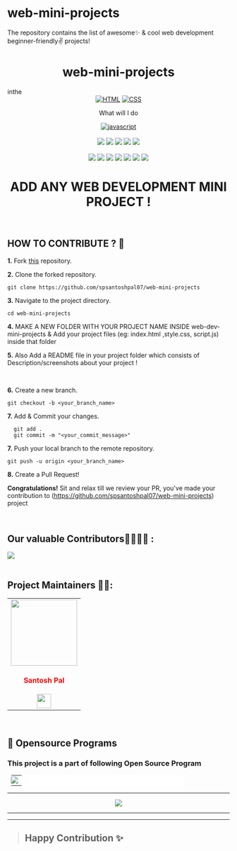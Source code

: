 # web-mini-projects
The repository contains the list of awesome✨ &amp; cool web development beginner-friendly✌️ projects!
<h1 align="center">web-mini-projects</h1> 
inthe 
<div align="center">
<a href="https://github.com/topics/html"><img alt="HTML" src="https://img.shields.io/badge/HTML%20-%23E34F26.svg?&style=for-the-badge"/></a>
<a href="https://github.com/topics/css"><img alt="CSS" src="https://img.shields.io/badge/CSS%20-%23E34F26.svg?&style=for-the-badge"/></a>
  <p>What will I do </p>
<a href="https://github.com/topics/javascript"><img alt="javascript" src="https://img.shields.io/badge/Javascript%20-%23E34F26.svg?&style=for-the-badge&logo=javascript&logoColor=white"/></a>
<br>
<br>
<a href="https://github.com/spsantoshpal07/web-mini-projects"><img src="https://badges.frapsoft.com/os/v1/open-source.svg?v=103"></a>
<a href="https://github.com/spsantoshpal07/web-mini-projects"><img src="https://img.shields.io/badge/Built%20by-developers%20%3C%2F%3E-0059b3"></a>
<a href="https://github.com/spsantoshpal07/web-mini-projects"><img src="https://img.shields.io/static/v1.svg?label=Contributions&message=Welcome&color=yellow"></a>
<a href="https://github.com/spsantoshpal07"><img src="https://img.shields.io/badge/Maintained%3F-yes-brightgreen.svg?v=103"></a>
<a href="https://github.com/spsantoshpal07/web-mini-projects/blob/main/LICENSE"><img src="https://img.shields.io/badge/license-MIT-blue.svg?v=103"></a>
<br>
<br>
<a href="https://github.com/spsantoshpal07/web-mini-projects/graphs/contributors"><img src="https://img.shields.io/github/contributors/spsantoshpal07/web-mini-projects?color=brightgreen"></a>
<a href="https://github.com/spsantoshpal07/web-mini-projects/stargazers"><img src="https://img.shields.io/github/stars/spsantoshpal07/web-mini-projects?color=0059b3"></a>
<a href="https://github.com/spsantoshpal07/web-mini-projects/network/members"><img src="https://img.shields.io/github/forks/spsantoshpal07/web-mini-projects?color=yellow"></a>
<a href="https://github.com/spsantoshpal07/web-mini-projects/issues"><img src="https://img.shields.io/github/issues/spsantoshpal07/web-mini-projects?color=0059b3"></a>
<a href="https://github.com/spsantoshpal07/web-mini-projects/issues?q=is%3Aissue+is%3Aclosed"><img src="https://img.shields.io/github/issues-closed-raw/spsantoshpal07/web-mini-projects?color=yellow"></a>
<a href="https://github.com/spsantoshpal07/web-mini-projects/pulls"><img src="https://img.shields.io/github/issues-pr/spsantoshpal07/web-mini-projects?color=brightgreen"></a>
<a href="https://github.com/spsantoshpal07/web-mini-projects/pulls?q=is%3Apr+is%3Aclosed"><img src="https://img.shields.io/github/issues-pr-closed-raw/spsantoshpal07/web-mini-projects?color=0059b3"></a> 

</div>
<div align="center">
  
# ADD ANY WEB DEVELOPMENT MINI PROJECT !

</div>
<br>

## HOW TO CONTRIBUTE ? 👷 

**1.** Fork [this](https://github.com/spsantoshpal07/web-mini-projects) repository.

**2.** Clone the forked repository.

```terminal
git clone https://github.com/spsantoshpal07/web-mini-projects 
```

**3.** Navigate to the project directory.

```terminal
cd web-mini-projects
```

**4.**  MAKE A NEW FOLDER WITH YOUR PROJECT NAME INSIDE web-dev-mini-projects & Add your project files (eg: index.html ,style.css, script.js) inside that folder
<br>

**5.**  Also Add a README file in your project folder which consists of Description/screenshots about your project !
          
 
<br>

**6.** Create a new branch.

```terminal
git checkout -b <your_branch_name>
```

**7.** Add & Commit your changes.

```terminal
  git add .
  git commit -m "<your_commit_message>"
```

**7.** Push your local branch to the remote repository.

```terminal
git push -u origin <your_branch_name>
```

**8.** Create a Pull Request!

**Congratulations!** Sit and relax till we review your PR, you've made your contribution to (https://github.com/spsantoshpal07/web-mini-projects) project

<br>

 ## Our valuable Contributors👩‍💻👨‍💻 :

<a href="https://github.com/spsantoshpal07/web-mini-projects/graphs/contributors">
  <img src="https://contrib.rocks/image?repo=spsantoshpal07/web-mini-projects" />
</a>


 <br>
 <br>
 
## Project Maintainers 👷👷:

 
<table>
<tr>
<td align="center"><a href="https://github.com/spsantoshpal07"><img src="https://avatars.githubusercontent.com/u/60268067?v=4" width=150px height=150px /></a></br> <h4 style="color:red;">Santosh Pal</h4>
<a href="https://www.linkedin.com/in/santosh-pal/"><img src="https://mpng.subpng.com/20180324/vhe/kisspng-linkedin-computer-icons-logo-social-networking-ser-facebook-5ab6ebfe5f5397.2333748215219374063905.jpg" width="32px" height="32px"></a></td>
</tr>
</table>
<br>

## 📌 Opensource Programs


### This project is a part of following Open Source Program

<table style="width:80%;background-color:white;border-radius:30px;">
    <tr>
  <td>
<center>
  <a href="https://letsgrowmore.in/projects/"><img src="https://letsgrowmore.in/wp-content/uploads/2021/05/cropped-growmore-removebg-preview.png"></img></a>
  </center>
  </td>
  </tr>
</table>
    <hr>


<p align="center">
<a href="https://github.com/spsantoshpal07/web-mini-projects" title="web-mini-projects">
<img src="https://img.shields.io/badge/GitHub-100000?style=for-the-badge&logo=github&logoColor=white">
    
</a>
</p>

<hr>
<hr>


>## Happy Contribution ✨

   
   
